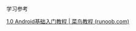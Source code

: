 学习参考

[1.0 Android基础入门教程 | 菜鸟教程 (runoob.com)](https://www.runoob.com/w3cnote/android-tutorial-intro.html)